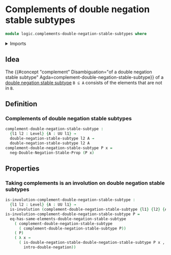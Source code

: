 # Complements of double negation stable subtypes

```agda
module logic.complements-double-negation-stable-subtypes where
```

<details><summary>Imports</summary>

```agda
open import foundation.dependent-pair-types
open import foundation.double-negation
open import foundation.double-negation-stable-propositions
open import foundation.full-subtypes
open import foundation.involutions
open import foundation.negation
open import foundation.postcomposition-functions
open import foundation.powersets
open import foundation.propositional-truncations
open import foundation.subtypes
open import foundation.unions-subtypes
open import foundation.universe-levels

open import foundation-core.function-types

open import logic.double-negation-stable-subtypes
```

</details>

## Idea

The
{{#concept "complement" Disambiguation="of a double negation stable subtype" Agda=complement-double-negation-stable-subtype}}
of a
[double negation stable subtype](foundation.double-negation-stable-subtypes.md)
`B ⊆ A` consists of the elements that are not in `B`.

## Definition

### Complements of double negation stable subtypes

```agda
complement-double-negation-stable-subtype :
  {l1 l2 : Level} {A : UU l1} →
  double-negation-stable-subtype l2 A →
  double-negation-stable-subtype l2 A
complement-double-negation-stable-subtype P x =
  neg-Double-Negation-Stable-Prop (P x)
```

## Properties

### Taking complements is an involution on double negation stable subtypes

```agda
is-involution-complement-double-negation-stable-subtype :
  {l1 l2 : Level} {A : UU l1} →
  is-involution (complement-double-negation-stable-subtype {l1} {l2} {A})
is-involution-complement-double-negation-stable-subtype P =
  eq-has-same-elements-double-negation-stable-subtype
    ( complement-double-negation-stable-subtype
      ( complement-double-negation-stable-subtype P))
    ( P)
    ( λ x →
      ( is-double-negation-stable-double-negation-stable-subtype P x ,
        intro-double-negation))
```
